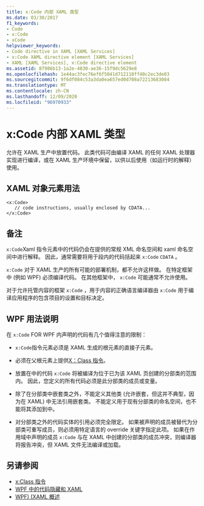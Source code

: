 ```yaml
---
title: x:Code 内部 XAML 类型
ms.date: 03/30/2017
f1_keywords:
- Code
- x:Code
- xCode
helpviewer_keywords:
- Code directive in XAML [XAML Services]
- x:Code XAML directive element [XAML Services]
- XAML [XAML Services], x:Code directive element
ms.assetid: 87986b13-1a2e-4830-ae36-15f9dc5629e8
ms.openlocfilehash: 1e44ac3fec76ef6f5041d712110ff40c2ec3de03
ms.sourcegitcommit: 9f6df084c53a3da0ea657ed0d708a72213683084
ms.translationtype: MT
ms.contentlocale: zh-CN
ms.lasthandoff: 12/09/2020
ms.locfileid: "96970933"
---
```

# <a name="xcode-intrinsic-xaml-type"></a>x:Code 内部 XAML 类型
允许在 XAML 生产中放置代码。 此类代码可由编译 XAML 的任何 XAML 处理器实现进行编译，或在 XAML 生产环境中保留，以供以后使用（如运行时的解释）使用。

## <a name="xaml-object-element-usage"></a>XAML 对象元素用法

```xaml
<x:Code>
   // code instructions, usually enclosed by CDATA...
</x:Code>
```

## <a name="remarks"></a>备注

`x:Code`Xaml 指令元素中的代码仍会在提供的常规 XML 命名空间和 xaml 命名空间中进行解释。 因此，通常需要将用于段内的代码括起来 `x:Code` `CDATA` 。

`x:Code` 对于 XAML 生产的所有可能的部署机制，都不允许这样做。 在特定框架中 (例如 WPF) 必须编译代码。 在其他框架中， `x:Code` 可能通常不允许使用。

对于允许托管内容的框架 `x:Code` ，用于内容的正确语言编译器由 `x:Code` 用于编译应用程序的包含项目的设置和目标决定。

## <a name="wpf-usage-notes"></a>WPF 用法说明

在 `x:Code` FOR WPF 内声明的代码有几个值得注意的限制：

- `x:Code`指令元素必须是 XAML 生成的根元素的直接子元素。

- 必须在父根元素上提供[X：Class 指令](xclass-directive.md)。

- 放置在中的代码 `x:Code` 将被编译为位于已为该 XAML 页创建的分部类的范围内。 因此，您定义的所有代码必须是此分部类的成员或变量。

- 除了在分部类中嵌套类之外，不能定义其他类 (允许嵌套，但这并不典型，因为在 XAML) 中无法引用嵌套类。 不能定义用于现有分部类的命名空间，也不能将其添加到中。

- 对分部类之外的代码实体的引用必须完全限定。 如果被声明的成员被替代为分部类可重写成员，则必须用特定语言的 override 关键字指定此项。 如果在作用域中声明的成员 `x:Code` 与在 XAML 中创建的分部类的成员冲突，则编译器将报告冲突，但 XAML 文件无法编译或加载。

## <a name="see-also"></a>另请参阅

- [x:Class 指令](xclass-directive.md)
- [WPF 中的代码隐藏和 XAML](../framework/wpf/advanced/code-behind-and-xaml-in-wpf.md)
- [WPF)  (XAML 概述 ](../net/wpf/fundamentals/xaml.md)
